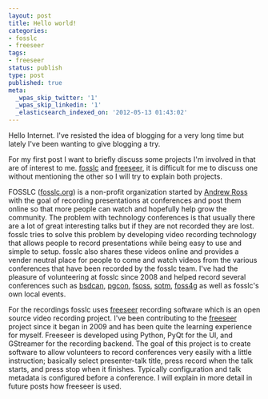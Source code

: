 ```yaml
---
layout: post
title: Hello world!
categories:
- fosslc
- freeseer
tags:
- freeseer
status: publish
type: post
published: true
meta:
  _wpas_skip_twitter: '1'
  _wpas_skip_linkedin: '1'
  _elasticsearch_indexed_on: '2012-05-13 01:43:02'
---
```

Hello Internet. I\'ve resisted the idea of blogging for a very long time but lately I\'ve been wanting to give blogging a try.

For my first post I want to briefly discuss some projects I\'m involved in that are of interest to me. <a href="http://fosslc.org">fosslc</a> and <a href="http://github.com/Freeseer/freeseer">freeseer</a>, it is difficult for me to discuss one without mentioning the other so I will try to explain both projects.

FOSSLC (<a href="http://fosslc.org">fosslc.org</a>) is a non-profit organization started by <a href="http://twitter.com/#!/42aross">Andrew Ross</a> with the goal of recording presentations at conferences and post them online so that more people can watch and hopefully help grow the community. The problem with technology conferences is that usually there are a lot of great interesting talks but if they are not recorded they are lost. fosslc tries to solve this problem by developing video recording technology that allows people to record presentations while being easy to use and simple to setup. fosslc also shares these videos online and provides a vender neutral place for people to come and watch videos from the various conferences that have been recorded by the fosslc team. I\'ve had the pleasure of volunteering at fosslc since 2008 and helped record several conferences such as <a href="http://bsdcan.org">bsdcan</a>, <a href="http://pgcon.org">pgcon</a>, <a href="http://fsoss.senecac.on.ca">fsoss</a>, <a href="http://stateofthemap.org">sotm</a>, <a href="http://foss4g.org">foss4g</a> as well as fosslc\'s own local events.

For the recordings fosslc uses <a href="http://github.com/Freeseer/freeseer">freeseer</a> recording software which is an open source video recording project. I\'ve been contributing to the <a href="http://github.com/Freeseer/freeseer">freeseer</a> project since it began in 2009 and has been quite the learning experience for myself. Freeseer is developed using Python, PyQt for the UI, and GStreamer for the recording backend. The goal of this project is to create software to allow volunteers to record conferences very easily with a little instruction; basically select presenter-talk title, press record when the talk starts, and press stop when it finishes. Typically configuration and talk metadata is configured before a conference. I will explain in more detail in future posts how freeseer is used.

